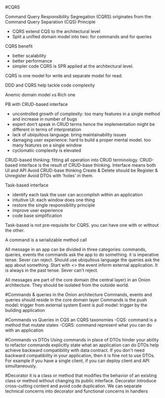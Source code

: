 #CQRS

Command Query Responsibility Segregation (CQRS) originates from the Command Query Separation (CQS) Principle
- CQRS extend CQS to the architectural level
- Split a unified domain model into two: for commands and for queries

CQRS benefit
- better scalability
- better performance
- simpler code
  CQRS is SPR applied at the architectural level.

CQRS is one model for write and separate model for read.

DDD and CQRS help tackle code complexity

Anemic domain model vs Rich one

PB with CRUD-based interface
 - uncontrolled growth of complexity: too many features in a single method and increase in number of bugs
 - expert don't speak in CRUD terms hence the implementation might be different in terms of interpretation 
 - lack of ubiquitous language. bring maintainability issues
 - damaging user experience: hard to build a proper mental model. too many features on a single window
 - cyclomatic complexity is elevated
 
 CRUD-based thinking: fitting all operation into CRUD terminology. CRUD-based interface is the result of CRUD-base thinking. 
 Interface means both UI and API
 Avoid CRUD-base thinking
 Create & Delete should be Register & Unregister
 Avoid DTOs with 'holes' in them. 
 
 Task-based interface
 - identify each task the user can accomplish within an application
  - intuitive UI: each window does one thing
  - restore the single responsibility principle
  - improve user experience
  - code base simplification
  
 Task-based is not pre-requisite for CQRS.
 you can have one with or without the other.

A command is a serializable method call

All message in an app can be divided in three categories: commands, queries, events
the commands ask the app to do something. it is imperative tense. Sever can reject. Should use ubiquitous language
the queries ask the app about something. Start with <<Get>>
the event inform external application. It is always in the past tense. Sever can't reject.

All messages are part of the core domain (the central layer) in an Onion architecture. They should be isolated from 
the outside world.

#Commands & queries in the Onion architecture
Commands, events and queries should reside in the core domain layer
Commands is the push model: trigger from external system
Event is pull model: trigger by the building application

#Commands vs Queries in CQS an CQRS taxonomies
-CQS: command is a method that mutate states
-CQRS: command represent what you can do with an application

#Commands vs DTOs
Using commands in place of DTOs hinder your ability to refactor
commands explicitly state what an application can do
DTOs help  achieve backward compatibility with data contract.
If you don't need backward compatibility in your application, then it is fine not to use DTOs. 
For example if you have a single client, if you can deploy client and API simultaneously.

#Decorator
it is a class or method that modifies the behavior of an existing class or method
without changing its public interface. 
Decorator introduce cross-cutting content and avoid code duplication.
We  can separate technical concerns into decorator and functional concerns in handlers


